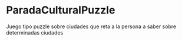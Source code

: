 # ParadaCulturalPuzzle
Juego tipo puzzle sobre ciudades que reta a la persona a saber sobre determinadas ciudades
